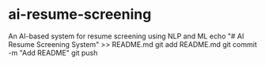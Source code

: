 # ai-resume-screening
An AI-based system for resume screening using NLP and ML
echo "# AI Resume Screening System" >> README.md
git add README.md
git commit -m "Add README"
git push

